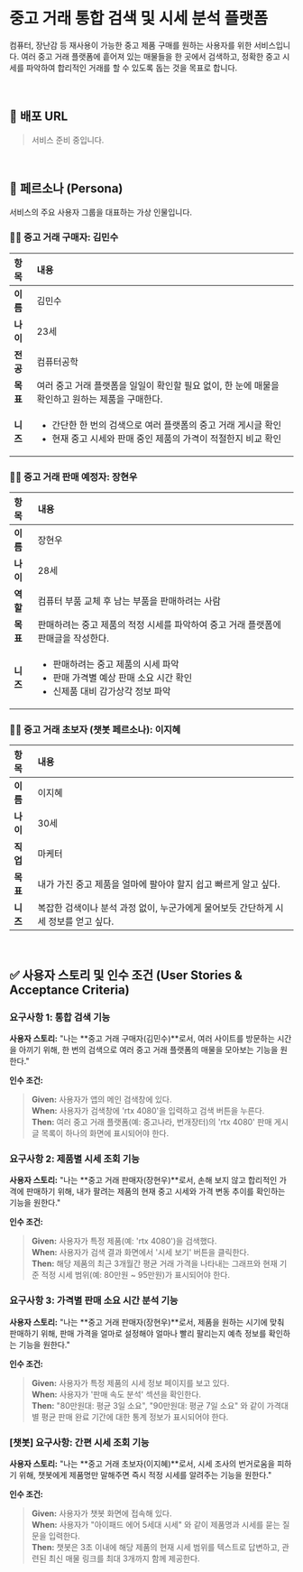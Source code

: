 # 중고 거래 통합 검색 및 시세 분석 플랫폼

컴퓨터, 장난감 등 재사용이 가능한 중고 제품 구매를 원하는 사용자를 위한 서비스입니다. 여러 중고 거래 플랫폼에 흩어져 있는 매물들을 한 곳에서 검색하고, 정확한 중고 시세를 파악하여 합리적인 거래를 할 수 있도록 돕는 것을 목표로 합니다.

<br>

## 🚀 배포 URL

> 서비스 준비 중입니다.

<br>

## 👥 페르소나 (Persona)

서비스의 주요 사용자 그룹을 대표하는 가상 인물입니다.

### 👨‍💻 중고 거래 구매자: 김민수

| 항목 | 내용 |
| :--- | :--- |
| **이름** | 김민수 |
| **나이** | 23세 |
| **전공** | 컴퓨터공학 |
| **목표** | 여러 중고 거래 플랫폼을 일일이 확인할 필요 없이, 한 눈에 매물을 확인하고 원하는 제품을 구매한다. |
| **니즈** | <ul><li>간단한 한 번의 검색으로 여러 플랫폼의 중고 거래 게시글 확인</li><li>현재 중고 시세와 판매 중인 제품의 가격이 적절한지 비교 확인</li></ul> |

### 👨‍💼 중고 거래 판매 예정자: 장현우

| 항목 | 내용 |
| :--- | :--- |
| **이름** | 장현우 |
| **나이** | 28세 |
| **역할** | 컴퓨터 부품 교체 후 남는 부품을 판매하려는 사람 |
| **목표** | 판매하려는 중고 제품의 적정 시세를 파악하여 중고 거래 플랫폼에 판매글을 작성한다. |
| **니즈** | <ul><li>판매하려는 중고 제품의 시세 파악</li><li>판매 가격별 예상 판매 소요 시간 확인</li><li>신제품 대비 감가상각 정보 파악</li></ul> |

### 👩‍💼 중고 거래 초보자 (챗봇 페르소나): 이지혜

| 항목 | 내용 |
| :--- | :--- |
| **이름** | 이지혜 |
| **나이** | 30세 |
| **직업** | 마케터 |
| **목표** | 내가 가진 중고 제품을 얼마에 팔아야 할지 쉽고 빠르게 알고 싶다. |
| **니즈** | 복잡한 검색이나 분석 과정 없이, 누군가에게 물어보듯 간단하게 시세 정보를 얻고 싶다. |

<br>

## ✅ 사용자 스토리 및 인수 조건 (User Stories & Acceptance Criteria)

### 요구사항 1: 통합 검색 기능
**사용자 스토리:** "나는 **중고 거래 구매자(김민수)**로서, 여러 사이트를 방문하는 시간을 아끼기 위해, 한 번의 검색으로 여러 중고 거래 플랫폼의 매물을 모아보는 기능을 원한다."

**인수 조건:**
> **Given:** 사용자가 앱의 메인 검색창에 있다.  
> **When:** 사용자가 검색창에 'rtx 4080'을 입력하고 검색 버튼을 누른다.  
> **Then:** 여러 중고 거래 플랫폼(예: 중고나라, 번개장터)의 'rtx 4080' 판매 게시글 목록이 하나의 화면에 표시되어야 한다.

### 요구사항 2: 제품별 시세 조회 기능
**사용자 스토리:** "나는 **중고 거래 판매자(장현우)**로서, 손해 보지 않고 합리적인 가격에 판매하기 위해, 내가 팔려는 제품의 현재 중고 시세와 가격 변동 추이를 확인하는 기능을 원한다."

**인수 조건:**
> **Given:** 사용자가 특정 제품(예: 'rtx 4080')을 검색했다.  
> **When:** 사용자가 검색 결과 화면에서 '시세 보기' 버튼을 클릭한다.  
> **Then:** 해당 제품의 최근 3개월간 평균 거래 가격을 나타내는 그래프와 현재 기준 적정 시세 범위(예: 80만원 ~ 95만원)가 표시되어야 한다.

### 요구사항 3: 가격별 판매 소요 시간 분석 기능
**사용자 스토리:** "나는 **중고 거래 판매자(장현우)**로서, 제품을 원하는 시기에 맞춰 판매하기 위해, 판매 가격을 얼마로 설정해야 얼마나 빨리 팔리는지 예측 정보를 확인하는 기능을 원한다."

**인수 조건:**
> **Given:** 사용자가 특정 제품의 시세 정보 페이지를 보고 있다.  
> **When:** 사용자가 '판매 속도 분석' 섹션을 확인한다.  
> **Then:** "80만원대: 평균 3일 소요", "90만원대: 평균 7일 소요" 와 같이 가격대별 평균 판매 완료 기간에 대한 통계 정보가 표시되어야 한다.

### [챗봇] 요구사항: 간편 시세 조회 기능
**사용자 스토리:** "나는 **중고 거래 초보자(이지혜)**로서, 시세 조사의 번거로움을 피하기 위해, 챗봇에게 제품명만 말해주면 즉시 적정 시세를 알려주는 기능을 원한다."

**인수 조건:**
> **Given:** 사용자가 챗봇 화면에 접속해 있다.  
> **When:** 사용자가 "아이패드 에어 5세대 시세" 와 같이 제품명과 시세를 묻는 질문을 입력한다.  
> **Then:** 챗봇은 3초 이내에 해당 제품의 현재 시세 범위를 텍스트로 답변하고, 관련된 최신 매물 링크를 최대 3개까지 함께 제공한다.